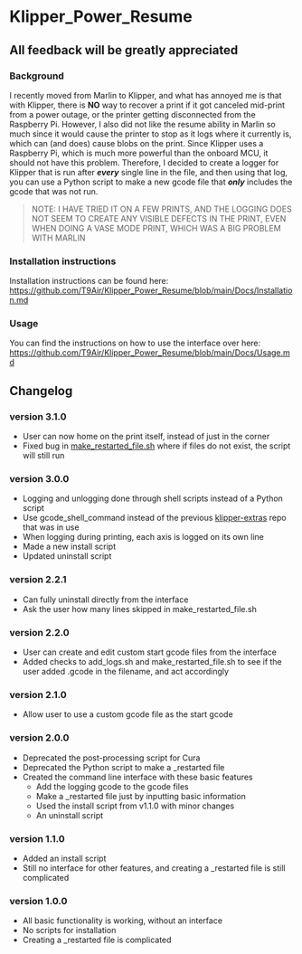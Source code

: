 # Klipper_Power_Resume

## All feedback will be greatly appreciated

### Background

I recently moved from Marlin to Klipper, and what has annoyed me is that with Klipper, there is **NO** way to recover a print if it got canceled mid-print from a power outage, or the printer getting disconnected from the Raspberry Pi. However, I also did not like the resume ability in Marlin so much since it would cause the printer to stop as it logs where it currently is, which can (and does) cause blobs on the print. Since Klipper uses a Raspberry Pi, which is much more powerful than the onboard MCU, it should not have this problem. Therefore, I decided to create a logger for Klipper that is run after ***every*** single line in the file, and then using that log, you can use a Python script to make a new gcode file that ***only*** includes the gcode that was not run.
> NOTE: I HAVE TRIED IT ON A FEW PRINTS, AND THE LOGGING DOES NOT SEEM TO CREATE ANY VISIBLE DEFECTS IN THE PRINT, EVEN WHEN DOING A VASE MODE PRINT, WHICH WAS A BIG PROBLEM WITH MARLIN

### Installation instructions

Installation instructions can be found here: <https://github.com/T9Air/Klipper_Power_Resume/blob/main/Docs/Installation.md>

### Usage

You can find the instructions on how to use the interface over here: <https://github.com/T9Air/Klipper_Power_Resume/blob/main/Docs/Usage.md>

## Changelog

### version 3.1.0

* User can now home on the print itself, instead of just in the corner
* Fixed bug in [make_restarted_file.sh](https://github.com/T9Air/Klipper_Power_Resume/blob/v3.1.0/Interface_scripts/make_restarted_file.sh) where if files do not exist, the script will still run

### version 3.0.0

* Logging and unlogging done through shell scripts instead of a Python script
* Use gcode_shell_command instead of the previous [klipper-extras](https://github.com/droans/klipper_extras) repo that was in use
* When logging during printing, each axis is logged on its own line
* Made a new install script
* Updated uninstall script

### version 2.2.1

* Can fully uninstall directly from the interface
* Ask the user how many lines skipped in make_restarted_file.sh

### version 2.2.0

* User can create and edit custom start gcode files from the interface
* Added checks to add_logs.sh and make_restarted_file.sh to see if the user added .gcode in the filename, and act accordingly

### version 2.1.0

* Allow user to use a custom gcode file as the start gcode

### version 2.0.0

* Deprecated the post-processing script for Cura
* Deprecated the Python script to make a _restarted file
* Created the command line interface with these basic features
  * Add the logging gcode to the gcode files
  * Make a _restarted file just by inputting basic information
  * Used the install script from v1.1.0 with minor changes
  * An uninstall script

### version 1.1.0

* Added an install script
* Still no interface for other features, and creating a _restarted file is still complicated

### version 1.0.0

* All basic functionality is working, without an interface
* No scripts for installation
* Creating a _restarted file is complicated
